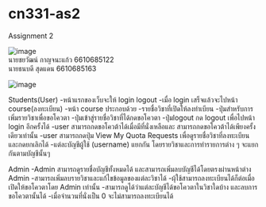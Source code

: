 # cn331-as2
Assignment 2

![image](https://github.com/user-attachments/assets/ee3d3393-2af9-4aa9-9840-5c86eec3f850)  
นายชยวัฒน์ กาญจนะแก้ว 6610685122  
นายธนบดี สุดแดน 6610685163

![image](https://github.com/user-attachments/assets/5d95cef9-a927-470a-a93d-ad60f89923a8)

Students(User) 
-หน้าแรกของเว็บจะให้ login logout
-เมื่อ login เสร็จแล้วจะไปหน้า course(ลงทะเบียน)
-หน้า course ประกอบด้วย
    -รายชื่อวิชาที่เปิดให้ลงทำเบียน
    -ปุ่มสำหรับการเพิ่มรายวิชาเพื่อขอโควตา
    -ปุ่มเข้าสู่รายชื่อวิชาที่ได้กดขอโควตา
    -ปุ่มlogout กด logout เพื่อไปหน้า login อีกครั้งได้
-user สามารถกดขอโควต้าได้เมื่อมีที่นั่งเหลือและ
สามารถกดขอโควต้าได้เพียงครั้งเดียวเท่านั้น
-user สามารถกดปุ่ม View My Quota Requests เพื่อดูรายชื่อวิชาที่ลงทะเบียน และกดยกเลิกได้
-แต่ละบัญชีผู้ใช้ (username) แยกกัน โดยรายวิชาและการทำรายการต่าง ๆ จะแยกกันตามบัญชีนั้นๆ

Admin
-Admin สามารถดูรายชื่อบัญชีทั้งหมดได้ และสามารถเพิ่มลบบัญชีได้โดยตรงผ่านหน้าต่าง Admin
-สามารถเพิ่มลบรายวิชาและแก้ไขข้อมูลของแต่ละวิชาได้
-ผุ้ใช้สามารถลงทะเบียนได้ก็ต่อเมื่อเปิดให้ขอโควตาโดย Admin เท่านั้น
-สามารถดูได้ว่าแต่ละบัญชีได้ขอโควตาในวิชาใดบ้าง และลบการขอโควตานั้นได้
-เมื่อจำนวนที่นั่งเป็น 0 จะไม่สามารถลงทะเบียนได้
